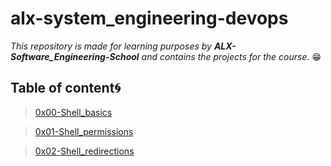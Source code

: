 # alx-system_engineering-devops 

*This repository is made for learning purposes by **ALX-Software_Engineering-School** and contains the projects for the course.* 😁

## Table of content🌀

>[0x00-Shell_basics](0x00-shell_basics)

>[0x01-Shell_permissions](0x0-shell_permissions)

>[0x02-Shell_redirections](0x02-shell_redirections)

>


